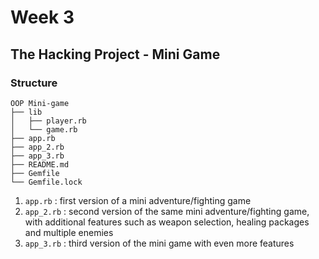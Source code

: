 # Week 3

## The Hacking Project - Mini Game

### Structure

```
OOP Mini-game
├── lib
│   ├── player.rb
│   └── game.rb
├── app.rb
├── app_2.rb
├── app_3.rb
├── README.md
├── Gemfile
└── Gemfile.lock
```

1. `app.rb` : first version of a mini adventure/fighting game
2. `app_2.rb` : second version of the same mini adventure/fighting game, with additional features such as weapon selection, healing packages and multiple enemies
3. `app_3.rb` : third version of the mini game with even more features

